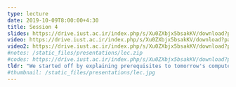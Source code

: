 ```yaml
---
type: lecture
date: 2019-10-09T8:00:00+4:30
title: Session 4
slides: https://drive.iust.ac.ir/index.php/s/Xu0ZXbjx5bsakKV/download?path=%2FSlides&files=lab2.pdf
video: https://drive.iust.ac.ir/index.php/s/Xu0ZXbjx5bsakKV/download?path=%2FVideos&files=lab2a.mp4
video2: https://drive.iust.ac.ir/index.php/s/Xu0ZXbjx5bsakKV/download?path=%2FVideos&files=lab2b.mp4
#notes: /static_files/presentations/lec.zip
#codes: https://drive.iust.ac.ir/index.php/s/Xu0ZXbjx5bsakKV/download?path=%2FCode&files=S4.zip
tldr: "We started off by explaining prerequisites to tomorrow's computer lab. We then explained how hard drives work and handed out hard drives for craft projects. All students must create a blog post on their website on creating their craft (or choose another topic of interest if you are not making a craft). We then talked about what a compiler does and looked at some disassembled code in visual studio. We explained how a variable is just a memory address. We stepped through code to see how the memory is updated as we change variable values. Finally, we wrote some simple python code to print out a space ship and start making functions to reduce repititions."
#thumbnail: /static_files/presentations/lec.jpg
---
```

